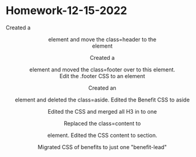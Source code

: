 # Homework-12-15-2022

Created a <header> element and move the class=header to the <header> element

Created a <footer> element and moved the class=footer over to this element.  
Edit the .footer CSS to an element


Created an <aside> element and deleted the class=aside.  Edited the Benefit CSS to aside

Edited the CSS and merged all H3 in to one

Replaced the class=content to <section> element.  Edited the CSS content to section.

Migrated CSS of benefits to just one "benefit-lead"